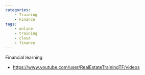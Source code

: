 ```yaml
---
categories:
    - Training
    - Finance
tags: 
    - online
    - training
    - cloud
    - finance
---
```


Financial learning

* <https://www.youtube.com/user/RealEstateTrainingTF/videos>
